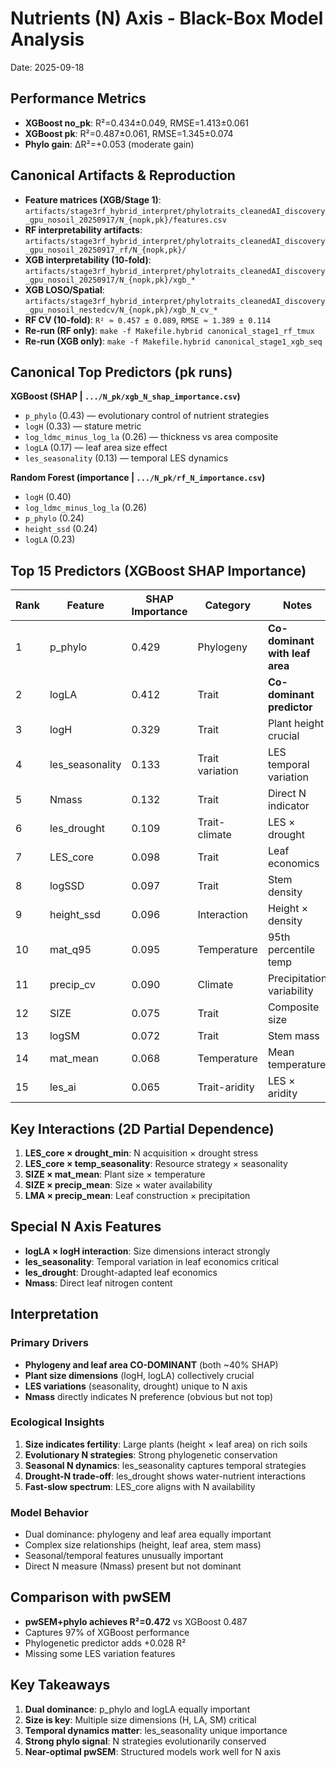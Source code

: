 # Nutrients (N) Axis - Black-Box Model Analysis
Date: 2025-09-18

## Performance Metrics
- **XGBoost no_pk**: R²=0.434±0.049, RMSE=1.413±0.061
- **XGBoost pk**: R²=0.487±0.061, RMSE=1.345±0.074
- **Phylo gain**: ΔR²=+0.053 (moderate gain)

## Canonical Artifacts & Reproduction
- **Feature matrices (XGB/Stage 1)**: `artifacts/stage3rf_hybrid_interpret/phylotraits_cleanedAI_discovery_gpu_nosoil_20250917/N_{nopk,pk}/features.csv`
- **RF interpretability artifacts**: `artifacts/stage3rf_hybrid_interpret/phylotraits_cleanedAI_discovery_gpu_nosoil_20250917_rf/N_{nopk,pk}/`
- **XGB interpretability (10-fold)**: `artifacts/stage3rf_hybrid_interpret/phylotraits_cleanedAI_discovery_gpu_nosoil_20250917/N_{nopk,pk}/xgb_*`
- **XGB LOSO/Spatial**: `artifacts/stage3rf_hybrid_interpret/phylotraits_cleanedAI_discovery_gpu_nosoil_nestedcv/N_{nopk,pk}/xgb_N_cv_*`
- **RF CV (10-fold)**: `R² ≈ 0.457 ± 0.089`, `RMSE ≈ 1.389 ± 0.114`
- **Re-run (RF only)**: `make -f Makefile.hybrid canonical_stage1_rf_tmux`
- **Re-run (XGB only)**: `make -f Makefile.hybrid canonical_stage1_xgb_seq`

## Canonical Top Predictors (pk runs)

**XGBoost (SHAP | `.../N_pk/xgb_N_shap_importance.csv`)**
- `p_phylo` (0.43) — evolutionary control of nutrient strategies
- `logH` (0.33) — stature metric
- `log_ldmc_minus_log_la` (0.26) — thickness vs area composite
- `logLA` (0.17) — leaf area size effect
- `les_seasonality` (0.13) — temporal LES dynamics

**Random Forest (importance | `.../N_pk/rf_N_importance.csv`)**
- `logH` (0.40)
- `log_ldmc_minus_log_la` (0.26)
- `p_phylo` (0.24)
- `height_ssd` (0.24)
- `logLA` (0.23)

## Top 15 Predictors (XGBoost SHAP Importance)

| Rank | Feature | SHAP Importance | Category | Notes |
|------|---------|-----------------|----------|-------|
| 1 | p_phylo | 0.429 | Phylogeny | **Co-dominant with leaf area** |
| 2 | logLA | 0.412 | Trait | **Co-dominant predictor** |
| 3 | logH | 0.329 | Trait | Plant height crucial |
| 4 | les_seasonality | 0.133 | Trait variation | LES temporal variation |
| 5 | Nmass | 0.132 | Trait | Direct N indicator |
| 6 | les_drought | 0.109 | Trait-climate | LES × drought |
| 7 | LES_core | 0.098 | Trait | Leaf economics |
| 8 | logSSD | 0.097 | Trait | Stem density |
| 9 | height_ssd | 0.096 | Interaction | Height × density |
| 10 | mat_q95 | 0.095 | Temperature | 95th percentile temp |
| 11 | precip_cv | 0.090 | Climate | Precipitation variability |
| 12 | SIZE | 0.075 | Trait | Composite size |
| 13 | logSM | 0.072 | Trait | Stem mass |
| 14 | mat_mean | 0.068 | Temperature | Mean temperature |
| 15 | les_ai | 0.065 | Trait-aridity | LES × aridity |

## Key Interactions (2D Partial Dependence)

1. **LES_core × drought_min**: N acquisition × drought stress
2. **LES_core × temp_seasonality**: Resource strategy × seasonality
3. **SIZE × mat_mean**: Plant size × temperature
4. **SIZE × precip_mean**: Size × water availability
5. **LMA × precip_mean**: Leaf construction × precipitation

## Special N Axis Features
- **logLA × logH interaction**: Size dimensions interact strongly
- **les_seasonality**: Temporal variation in leaf economics critical
- **les_drought**: Drought-adapted leaf economics
- **Nmass**: Direct leaf nitrogen content

## Interpretation

### Primary Drivers
- **Phylogeny and leaf area CO-DOMINANT** (both ~40% SHAP)
- **Plant size dimensions** (logH, logLA) collectively crucial
- **LES variations** (seasonality, drought) unique to N axis
- **Nmass** directly indicates N preference (obvious but not top)

### Ecological Insights
1. **Size indicates fertility**: Large plants (height × leaf area) on rich soils
2. **Evolutionary N strategies**: Strong phylogenetic conservation
3. **Seasonal N dynamics**: les_seasonality captures temporal strategies
4. **Drought-N trade-off**: les_drought shows water-nutrient interactions
5. **Fast-slow spectrum**: LES_core aligns with N availability

### Model Behavior
- Dual dominance: phylogeny and leaf area equally important
- Complex size relationships (height, leaf area, stem mass)
- Seasonal/temporal features unusually important
- Direct N measure (Nmass) present but not dominant

## Comparison with pwSEM
- **pwSEM+phylo achieves R²=0.472** vs XGBoost 0.487
- Captures 97% of XGBoost performance
- Phylogenetic predictor adds +0.028 R²
- Missing some LES variation features

## Key Takeaways
1. **Dual dominance**: p_phylo and logLA equally important
2. **Size is key**: Multiple size dimensions (H, LA, SM) critical
3. **Temporal dynamics matter**: les_seasonality unique importance
4. **Strong phylo signal**: N strategies evolutionarily conserved
5. **Near-optimal pwSEM**: Structured models work well for N axis
